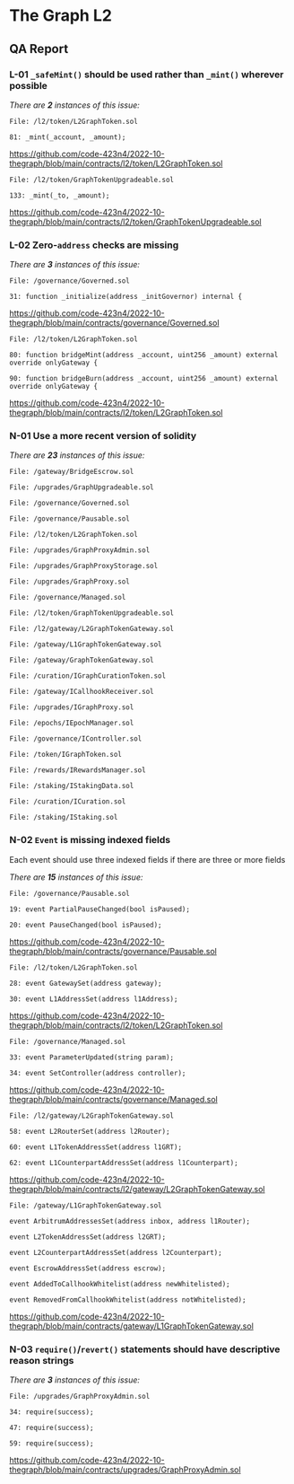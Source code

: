 # The Graph L2

## QA Report

### L-01 `_safeMint()` should be used rather than `_mint()` wherever possible

_There are **2** instances of this issue:_

```solidity
File: /l2/token/L2GraphToken.sol

81: _mint(_account, _amount);
```

https://github.com/code-423n4/2022-10-thegraph/blob/main/contracts/l2/token/L2GraphToken.sol

```solidity
File: /l2/token/GraphTokenUpgradeable.sol

133: _mint(_to, _amount);
```

https://github.com/code-423n4/2022-10-thegraph/blob/main/contracts/l2/token/GraphTokenUpgradeable.sol

### L-02 Zero-`address` checks are missing

_There are **3** instances of this issue:_

```solidity
File: /governance/Governed.sol

31: function _initialize(address _initGovernor) internal {
```

https://github.com/code-423n4/2022-10-thegraph/blob/main/contracts/governance/Governed.sol

```solidity
File: /l2/token/L2GraphToken.sol

80: function bridgeMint(address _account, uint256 _amount) external override onlyGateway {

90: function bridgeBurn(address _account, uint256 _amount) external override onlyGateway {
```

https://github.com/code-423n4/2022-10-thegraph/blob/main/contracts/l2/token/L2GraphToken.sol

### N-01 Use a more recent version of solidity

_There are **23** instances of this issue:_

```solidity
File: /gateway/BridgeEscrow.sol

File: /upgrades/GraphUpgradeable.sol

File: /governance/Governed.sol

File: /governance/Pausable.sol

File: /l2/token/L2GraphToken.sol

File: /upgrades/GraphProxyAdmin.sol

File: /upgrades/GraphProxyStorage.sol

File: /upgrades/GraphProxy.sol

File: /governance/Managed.sol

File: /l2/token/GraphTokenUpgradeable.sol

File: /l2/gateway/L2GraphTokenGateway.sol

File: /gateway/L1GraphTokenGateway.sol

File: /gateway/GraphTokenGateway.sol

File: /curation/IGraphCurationToken.sol

File: /gateway/ICallhookReceiver.sol

File: /upgrades/IGraphProxy.sol

File: /epochs/IEpochManager.sol

File: /governance/IController.sol

File: /token/IGraphToken.sol

File: /rewards/IRewardsManager.sol

File: /staking/IStakingData.sol

File: /curation/ICuration.sol

File: /staking/IStaking.sol
```

### N-02 `Event` is missing indexed fields

Each event should use three indexed fields if there are three or more fields

_There are **15** instances of this issue:_

```solidity
File: /governance/Pausable.sol

19: event PartialPauseChanged(bool isPaused);

20: event PauseChanged(bool isPaused);
```

https://github.com/code-423n4/2022-10-thegraph/blob/main/contracts/governance/Pausable.sol

```solidity
File: /l2/token/L2GraphToken.sol

28: event GatewaySet(address gateway);

30: event L1AddressSet(address l1Address);
```

https://github.com/code-423n4/2022-10-thegraph/blob/main/contracts/l2/token/L2GraphToken.sol

```solidity
File: /governance/Managed.sol

33: event ParameterUpdated(string param);

34: event SetController(address controller);
```

https://github.com/code-423n4/2022-10-thegraph/blob/main/contracts/governance/Managed.sol

```solidity
File: /l2/gateway/L2GraphTokenGateway.sol

58: event L2RouterSet(address l2Router);

60: event L1TokenAddressSet(address l1GRT);

62: event L1CounterpartAddressSet(address l1Counterpart);
```

https://github.com/code-423n4/2022-10-thegraph/blob/main/contracts/l2/gateway/L2GraphTokenGateway.sol

```solidity
File: /gateway/L1GraphTokenGateway.sol

event ArbitrumAddressesSet(address inbox, address l1Router);

event L2TokenAddressSet(address l2GRT);

event L2CounterpartAddressSet(address l2Counterpart);

event EscrowAddressSet(address escrow);

event AddedToCallhookWhitelist(address newWhitelisted);

event RemovedFromCallhookWhitelist(address notWhitelisted);
```

https://github.com/code-423n4/2022-10-thegraph/blob/main/contracts/gateway/L1GraphTokenGateway.sol

### N-03 `require()`/`revert()` statements should have descriptive reason strings

_There are **3** instances of this issue:_

```solidity
File: /upgrades/GraphProxyAdmin.sol

34: require(success);

47: require(success);

59: require(success);
```

https://github.com/code-423n4/2022-10-thegraph/blob/main/contracts/upgrades/GraphProxyAdmin.sol
